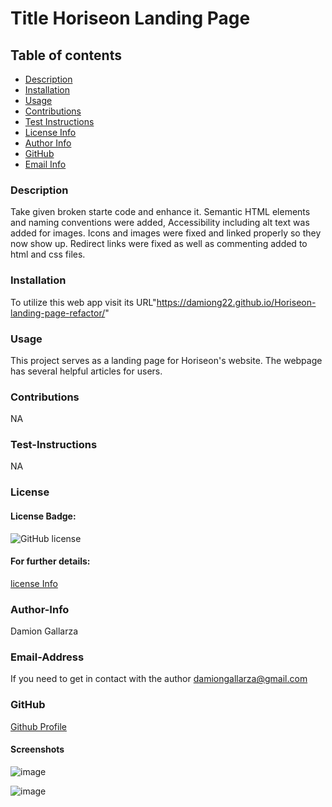 # Title Horiseon Landing Page

  ## Table of contents
  - [Description](#description)
  - [Installation](#installation)
  - [Usage](#usage)
  - [Contributions](#contributions)
  - [Test Instructions](#test-instructions)
  - [License Info](#license)
  - [Author Info](#author-info)
  - [GitHub](#GitHub)
  - [Email Info](#email-address)




  ### Description
  Take given broken starte code and enhance it. Semantic HTML elements and naming conventions were added, Accessibility including alt text was added for images. Icons and images were fixed and linked properly so they now show up. Redirect links were fixed as well as commenting added to html and css files. 

  ### Installation 
  To utilize this web app visit its URL"https://damiong22.github.io/Horiseon-landing-page-refactor/"

  ### Usage 
  This project serves as a landing page for Horiseon's website. The webpage has several helpful articles for users.

  ### Contributions
  NA

  ### Test-Instructions
  NA

  ### License
  #### License Badge:
  ![GitHub license](https://img.shields.io/badge/license-None-blue.svg)
  #### For further details:
  [license Info](https://choosealicense.com/licenses/)

  ### Author-Info
  Damion Gallarza

  ### Email-Address
  If you need to get in contact with the author
  damiongallarza@gmail.com

  

  ### GitHub
  [Github Profile](https://github.com/DamionG22)


  #### Screenshots
  
![image](https://github.com/DamionG22/Horiseon-landing-page-refactor/assets/130415895/eb4cb499-3d21-4401-b86d-c82d3f515140)

![image](https://github.com/DamionG22/Horiseon-landing-page-refactor/assets/130415895/4f6d91b3-0991-4dd0-9477-4b31a0177ffa)



